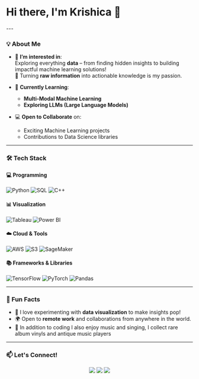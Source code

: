 <h1 align="left">Hi there, I'm Krishica 👋</h1>
---

### 💡 About Me
- 👀 **I’m interested in**:  
  Exploring everything **data** – from finding hidden insights to building impactful machine learning solutions!  
  🌟 Turning **raw information** into actionable knowledge is my passion.  

- 🌱 **Currently Learning**:  
  - **Multi-Modal Machine Learning**  
  - **Exploring LLMs (Large Language Models)**  

- 💻 **Open to Collaborate** on:  
  - Exciting Machine Learning projects  
  - Contributions to Data Science libraries  

---

### 🛠️ Tech Stack

#### 💻 Programming
![Python](https://img.shields.io/badge/-Python-3776AB?style=for-the-badge&logo=python&logoColor=white)
![SQL](https://img.shields.io/badge/-SQL-CC2927?style=for-the-badge&logo=microsoftsqlserver&logoColor=white)
![C++](https://img.shields.io/badge/-C++-00599C?style=for-the-badge&logo=cplusplus&logoColor=white)

#### 📊 Visualization
![Tableau](https://img.shields.io/badge/-Tableau-E97627?style=for-the-badge&logo=tableau&logoColor=white)
![Power BI](https://img.shields.io/badge/-Power%20BI-F2C811?style=for-the-badge&logo=powerbi&logoColor=black)

#### ☁️ Cloud & Tools
![AWS](https://img.shields.io/badge/-AWS-FF9900?style=for-the-badge&logo=amazonaws&logoColor=white)
![S3](https://img.shields.io/badge/-S3-569A31?style=for-the-badge&logo=amazons3&logoColor=white)
![SageMaker](https://img.shields.io/badge/-SageMaker-232F3E?style=for-the-badge&logo=amazonsagemaker&logoColor=white)

#### 📚 Frameworks & Libraries
![TensorFlow](https://img.shields.io/badge/-TensorFlow-FF6F00?style=for-the-badge&logo=tensorflow&logoColor=white)
![PyTorch](https://img.shields.io/badge/-PyTorch-EE4C2C?style=for-the-badge&logo=pytorch&logoColor=white)
![Pandas](https://img.shields.io/badge/-Pandas-150458?style=for-the-badge&logo=pandas&logoColor=white)

---

### 🌟 Fun Facts
- 🎨 I love experimenting with **data visualization** to make insights pop!  
- 🌍 Open to **remote work** and collaborations from anywhere in the world.
- 🎸 In addition to coding I also enjoy music and singing, I collect rare album vinyls and antique music players 

---

### 📫 Let's Connect!

<p align="center">
  <a href="mailto:krishicagopalakrishnan@example.com"><img src="https://img.shields.io/badge/-Email-EA4335?style=for-the-badge&logo=gmail&logoColor=white"/></a>
  <a href="https://linkedin.com/in/krishicagopalakrishnan"><img src="https://img.shields.io/badge/-LinkedIn-0077B5?style=for-the-badge&logo=linkedin&logoColor=white"/></a>
  <a href="https://github.com/krishicagopalakrishnan"><img src="https://img.shields.io/badge/-GitHub-333?style=for-the-badge&logo=github&logoColor=white"/></a>
</p>


<!---
krishicago/krishicago is a ✨ special ✨ repository because its `README.md` (this file) appears on your GitHub profile.
You can click the Preview link to take a look at your changes.
--->
